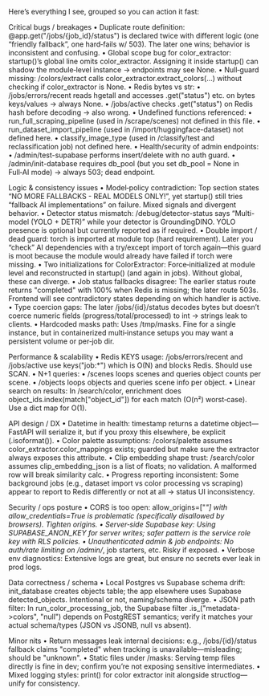 Here’s everything I see, grouped so you can action it fast:

Critical bugs / breakages
	•	Duplicate route definition: @app.get("/jobs/{job_id}/status") is declared twice with different logic (one “friendly fallback”, one hard‑fails w/ 503). The later one wins; behavior is inconsistent and confusing.
	•	Global scope bug for color_extractor: startup()’s global line omits color_extractor. Assigning it inside startup() can shadow the module‑level instance → endpoints may see None.
	•	Null‑guard missing: /colors/extract calls color_extractor.extract_colors(...) without checking if color_extractor is None.
	•	Redis bytes vs str:
	•	/jobs/errors/recent reads hgetall and accesses .get("status") etc. on bytes keys/values → always None.
	•	/jobs/active checks .get("status") on Redis hash before decoding → also wrong.
	•	Undefined functions referenced:
	•	run_full_scraping_pipeline (used in /scrape/scenes) not defined in this file.
	•	run_dataset_import_pipeline (used in /import/huggingface-dataset) not defined here.
	•	classify_image_type (used in /classify/test and reclassification job) not defined here.
	•	Health/security of admin endpoints:
	•	/admin/test-supabase performs insert/delete with no auth guard.
	•	/admin/init-database requires db_pool (but you set db_pool = None in Full‑AI mode) → always 503; dead endpoint.

Logic & consistency issues
	•	Model‑policy contradiction: Top section states “NO MORE FALLBACKS - REAL MODELS ONLY!”, yet startup() still tries “fallback AI implementations” on failure. Mixed signals and divergent behavior.
	•	Detector status mismatch: /debug/detector-status says “Multi-model (YOLO + DETR)” while your detector is GroundingDINO. YOLO presence is optional but currently reported as if required.
	•	Double import / dead guard: torch is imported at module top (hard requirement). Later you “check” AI dependencies with a try/except import of torch again—this guard is moot because the module would already have failed if torch were missing.
	•	Two initializations for ColorExtractor: Force‑initialized at module level and reconstructed in startup() (and again in jobs). Without global, these can diverge.
	•	Job status fallbacks disagree: The earlier status route returns "completed" with 100% when Redis is missing; the later route 503s. Frontend will see contradictory states depending on which handler is active.
	•	Type coercion gaps: The later /jobs/{id}/status decodes bytes but doesn’t coerce numeric fields (progress/total/processed) to int → strings leak to clients.
	•	Hardcoded masks path: Uses /tmp/masks. Fine for a single instance, but in containerized multi‑instance setups you may want a persistent volume or per‑job dir.

Performance & scalability
	•	Redis KEYS usage: /jobs/errors/recent and /jobs/active use keys("job:*") which is O(N) and blocks Redis. Should use SCAN.
	•	N+1 queries:
	•	/scenes loops scenes and queries object counts per scene.
	•	/objects loops objects and queries scene info per object.
	•	Linear search on results: In /search/color, enrichment does object_ids.index(match["object_id"]) for each match (O(n²) worst‑case). Use a dict map for O(1).

API design / DX
	•	Datetime in health: timestamp returns a datetime object—FastAPI will serialize it, but if you proxy this elsewhere, be explicit (.isoformat()).
	•	Color palette assumptions: /colors/palette assumes color_extractor.color_mappings exists; guarded but make sure the extractor always exposes this attribute.
	•	Clip embedding shape trust: /search/color assumes clip_embedding_json is a list of floats; no validation. A malformed row will break similarity calc.
	•	Progress reporting inconsistent: Some background jobs (e.g., dataset import vs color processing vs scraping) appear to report to Redis differently or not at all → status UI inconsistency.

Security / ops posture
	•	CORS is too open: allow_origins=["*"] with allow_credentials=True is problematic (specifically disallowed by browsers). Tighten origins.
	•	Server‑side Supabase key: Using SUPABASE_ANON_KEY for server writes; safer pattern is the service role key with RLS policies.
	•	Unauthenticated admin & job endpoints: No auth/rate limiting on /admin/*, job starters, etc. Risky if exposed.
	•	Verbose env diagnostics: Extensive logs are great, but ensure no secrets ever leak in prod logs.

Data correctness / schema
	•	Local Postgres vs Supabase schema drift: init_database creates objects table; the app elsewhere uses Supabase detected_objects. Intentional or not, naming/schema diverge.
	•	JSON path filter: In run_color_processing_job, the Supabase filter .is_("metadata->colors", "null") depends on PostgREST semantics; verify it matches your actual schema/types (JSON vs JSONB, null vs absent).

Minor nits
	•	Return messages leak internal decisions: e.g., /jobs/{id}/status fallback claims "completed" when tracking is unavailable—misleading; should be "unknown".
	•	Static files under /masks: Serving temp files directly is fine in dev; confirm you’re not exposing sensitive intermediates.
	•	Mixed logging styles: print() for color extractor init alongside structlog—unify for consistency.

